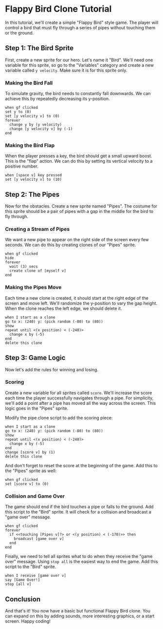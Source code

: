 # Flappy Bird Clone Tutorial

In this tutorial, we'll create a simple "Flappy Bird" style game. The player will control a bird that must fly through a series of pipes without touching them or the ground.

## Step 1: The Bird Sprite

First, create a new sprite for our hero. Let's name it "Bird". We'll need one variable for this sprite, so go to the "Variables" category and create a new variable called `y velocity`. Make sure it is for this sprite only.

### Making the Bird Fall

To simulate gravity, the bird needs to constantly fall downwards. We can achieve this by repeatedly decreasing its y-position.

```scratchblocks:en
when gf clicked
set y to (0)
set [y velocity v] to (0)
forever
  change y by (y velocity)
  change [y velocity v] by (-1)
end
```

### Making the Bird Flap

When the player presses a key, the bird should get a small upward boost. This is the "flap" action. We can do this by setting its vertical velocity to a positive number.

```scratchblocks
when [space v] key pressed
set [y velocity v] to (10)
```

## Step 2: The Pipes

Now for the obstacles. Create a new sprite named "Pipes". The costume for this sprite should be a pair of pipes with a gap in the middle for the bird to fly through.

### Creating a Stream of Pipes

We want a new pipe to appear on the right side of the screen every few seconds. We can do this by creating clones of our "Pipes" sprite.

```scratchblocks
when gf clicked
hide
forever
  wait (3) secs
  create clone of [myself v]
end
```

### Making the Pipes Move

Each time a new clone is created, it should start at the right edge of the screen and move left. We'll randomize the y-position to vary the gap height. When the clone reaches the left edge, we should delete it.

```scratchblocks
when I start as a clone
go to x: (240) y: (pick random (-80) to (80))
show
repeat until <(x position) < (-240)>
  change x by (-5)
end
delete this clone
```

## Step 3: Game Logic

Now let's add the rules for winning and losing.

### Scoring

Create a new variable for all sprites called `score`. We'll increase the score each time the player successfully navigates through a pipe. For simplicity, we'll add a point after a pipe has moved all the way across the screen. This logic goes in the "Pipes" sprite.

Modify the pipe clone script to add the scoring piece:

```scratchblocks
when I start as a clone
go to x: (240) y: (pick random (-80) to (80))
show
repeat until <(x position) < (-240)>
  change x by (-5)
end
change [score v] by (1)
delete this clone
```

And don't forget to reset the score at the beginning of the game. Add this to the "Pipes" sprite as well:
```scratchblocks
when gf clicked
set [score v] to (0)
```

### Collision and Game Over

The game should end if the bird touches a pipe or falls to the ground. Add this script to the "Bird" sprite. It will check for a collision and broadcast a "game over" message.

```scratchblocks
when gf clicked
forever
  if <<touching [Pipes v]?> or <(y position) < (-170)>> then
    broadcast [game over v]
  end
end
```

Finally, we need to tell all sprites what to do when they receive the "game over" message. Using `stop all` is the easiest way to end the game. Add this script to the "Bird" sprite.

```scratchblocks
when I receive [game over v]
say [Game Over!]
stop [all v]
```

## Conclusion

And that's it! You now have a basic but functional Flappy Bird clone. You can expand on this by adding sounds, more interesting graphics, or a start screen. Happy coding!
